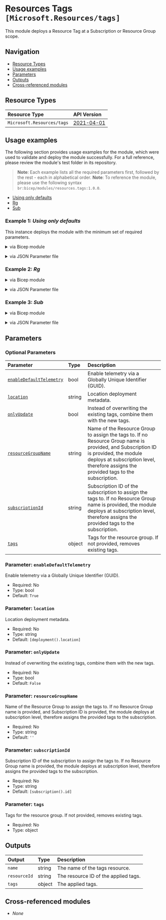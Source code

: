 # Resources Tags `[Microsoft.Resources/tags]`

This module deploys a Resource Tag at a Subscription or Resource Group scope.

## Navigation

- [Resource Types](#resource-types)
- [Usage examples](#usage-examples)
- [Parameters](#parameters)
- [Outputs](#outputs)
- [Cross-referenced modules](#cross-referenced-modules)

## Resource Types

| Resource Type | API Version |
| :-- | :-- |
| `Microsoft.Resources/tags` | [2021-04-01](https://learn.microsoft.com/en-us/azure/templates/Microsoft.Resources/2021-04-01/tags) |

## Usage examples

The following section provides usage examples for the module, which were used to validate and deploy the module successfully. For a full reference, please review the module's test folder in its repository.

>**Note**: Each example lists all the required parameters first, followed by the rest - each in alphabetical order.
>**Note**: To reference the module, please use the following syntax `br:bicep/modules/resources.tags:1.0.0`.

- [Using only defaults](#example-1-using-only-defaults)
- [Rg](#example-2-rg)
- [Sub](#example-3-sub)

### Example 1: _Using only defaults_

This instance deploys the module with the minimum set of required parameters.

<details>

<summary>via Bicep module</summary>

```bicep
module tags 'br:bicep/modules/resources.tags:1.0.0' = {
  name: '${uniqueString(deployment().name)}-test-rtmin'
  params: {
    enableDefaultTelemetry: '<enableDefaultTelemetry>'
  }
}
```

</details>
<p>

<details>

<summary>via JSON Parameter file</summary>

```json
{
  "$schema": "https://schema.management.azure.com/schemas/2019-04-01/deploymentParameters.json#",
  "contentVersion": "1.0.0.0",
  "parameters": {
    "enableDefaultTelemetry": {
      "value": "<enableDefaultTelemetry>"
    }
  }
}
```

</details>
<p>

### Example 2: _Rg_

<details>

<summary>via Bicep module</summary>

```bicep
module tags 'br:bicep/modules/resources.tags:1.0.0' = {
  name: '${uniqueString(deployment().name, location)}-test-rtrg'
  params: {
    enableDefaultTelemetry: '<enableDefaultTelemetry>'
    onlyUpdate: false
    resourceGroupName: '<resourceGroupName>'
    tags: {
      'hidden-title': 'This is visible in the resource name'
      Test: 'Yes'
      TestToo: 'No'
    }
  }
}
```

</details>
<p>

<details>

<summary>via JSON Parameter file</summary>

```json
{
  "$schema": "https://schema.management.azure.com/schemas/2019-04-01/deploymentParameters.json#",
  "contentVersion": "1.0.0.0",
  "parameters": {
    "enableDefaultTelemetry": {
      "value": "<enableDefaultTelemetry>"
    },
    "onlyUpdate": {
      "value": false
    },
    "resourceGroupName": {
      "value": "<resourceGroupName>"
    },
    "tags": {
      "value": {
        "hidden-title": "This is visible in the resource name",
        "Test": "Yes",
        "TestToo": "No"
      }
    }
  }
}
```

</details>
<p>

### Example 3: _Sub_

<details>

<summary>via Bicep module</summary>

```bicep
module tags 'br:bicep/modules/resources.tags:1.0.0' = {
  name: '${uniqueString(deployment().name)}-test-rtsub'
  params: {
    enableDefaultTelemetry: '<enableDefaultTelemetry>'
    onlyUpdate: true
    tags: {
      'hidden-title': 'This is visible in the resource name'
      Test: 'Yes'
      TestToo: 'No'
    }
  }
}
```

</details>
<p>

<details>

<summary>via JSON Parameter file</summary>

```json
{
  "$schema": "https://schema.management.azure.com/schemas/2019-04-01/deploymentParameters.json#",
  "contentVersion": "1.0.0.0",
  "parameters": {
    "enableDefaultTelemetry": {
      "value": "<enableDefaultTelemetry>"
    },
    "onlyUpdate": {
      "value": true
    },
    "tags": {
      "value": {
        "hidden-title": "This is visible in the resource name",
        "Test": "Yes",
        "TestToo": "No"
      }
    }
  }
}
```

</details>
<p>

## Parameters

### Optional Parameters

| Parameter | Type | Description |
| :-- | :-- | :-- |
| [`enableDefaultTelemetry`](#parameter-enabledefaulttelemetry) | bool | Enable telemetry via a Globally Unique Identifier (GUID). |
| [`location`](#parameter-location) | string | Location deployment metadata. |
| [`onlyUpdate`](#parameter-onlyupdate) | bool | Instead of overwriting the existing tags, combine them with the new tags. |
| [`resourceGroupName`](#parameter-resourcegroupname) | string | Name of the Resource Group to assign the tags to. If no Resource Group name is provided, and Subscription ID is provided, the module deploys at subscription level, therefore assigns the provided tags to the subscription. |
| [`subscriptionId`](#parameter-subscriptionid) | string | Subscription ID of the subscription to assign the tags to. If no Resource Group name is provided, the module deploys at subscription level, therefore assigns the provided tags to the subscription. |
| [`tags`](#parameter-tags) | object | Tags for the resource group. If not provided, removes existing tags. |

### Parameter: `enableDefaultTelemetry`

Enable telemetry via a Globally Unique Identifier (GUID).

- Required: No
- Type: bool
- Default: `True`

### Parameter: `location`

Location deployment metadata.

- Required: No
- Type: string
- Default: `[deployment().location]`

### Parameter: `onlyUpdate`

Instead of overwriting the existing tags, combine them with the new tags.

- Required: No
- Type: bool
- Default: `False`

### Parameter: `resourceGroupName`

Name of the Resource Group to assign the tags to. If no Resource Group name is provided, and Subscription ID is provided, the module deploys at subscription level, therefore assigns the provided tags to the subscription.

- Required: No
- Type: string
- Default: `''`

### Parameter: `subscriptionId`

Subscription ID of the subscription to assign the tags to. If no Resource Group name is provided, the module deploys at subscription level, therefore assigns the provided tags to the subscription.

- Required: No
- Type: string
- Default: `[subscription().id]`

### Parameter: `tags`

Tags for the resource group. If not provided, removes existing tags.

- Required: No
- Type: object

## Outputs

| Output | Type | Description |
| :-- | :-- | :-- |
| `name` | string | The name of the tags resource. |
| `resourceId` | string | The resource ID of the applied tags. |
| `tags` | object | The applied tags. |

## Cross-referenced modules

- _None_
